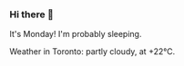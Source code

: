 ### Hi there :wave:

It's Monday! I'm probably sleeping.

Weather in Toronto: partly cloudy, at +22°C.
